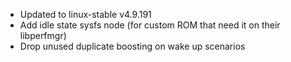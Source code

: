 - Updated to linux-stable v4.9.191
- Add idle state sysfs node (for custom ROM that need it on their libperfmgr)
- Drop unused duplicate boosting on wake up scenarios
